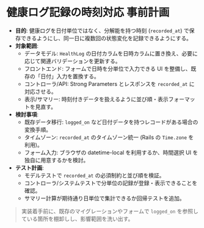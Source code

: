 # 健康ログ記録の時刻対応 事前計画

- **目的**: 健康ログを日付単位ではなく、分解能を持つ時刻 (`recorded_at`) で保存できるようにし、同一日に複数回の状態変化を記録できるようにする。
- **対象範囲**:
  - データモデル: `HealthLog` の日付カラムを日時カラムに置き換え、必要に応じて関連バリデーションを更新する。
  - フロントエンド: フォームで日時を分単位で入力できる UI を整備し、既存の「日付」入力を置換する。
  - コントローラ/API: Strong Parameters とレスポンスを `recorded_at` に対応させる。
  - 表示/サマリー: 時刻付きデータを扱えるように並び順・表示フォーマットを見直す。
- **検討事項**:
  - 既存データ移行: `logged_on` など日付データを持つレコードがある場合の変換手順。
  - タイムゾーン: `recorded_at` のタイムゾーン統一 (Rails の `Time.zone` を利用)。
  - フォーム入力: ブラウザの datetime-local を利用するか、時間選択 UI を独自に用意するかを検討。
- **テスト計画**:
  - モデルテストで `recorded_at` の必須制約と並び順を検証。
  - コントローラ/システムテストで分単位の記録が登録・表示できることを確認。
  - サマリー計算が期待通り日単位で集計できるか回帰テストを追加。

> 実装着手前に、既存のマイグレーションやフォームで `logged_on` を参照している箇所を棚卸しし、影響範囲を洗い出す。
